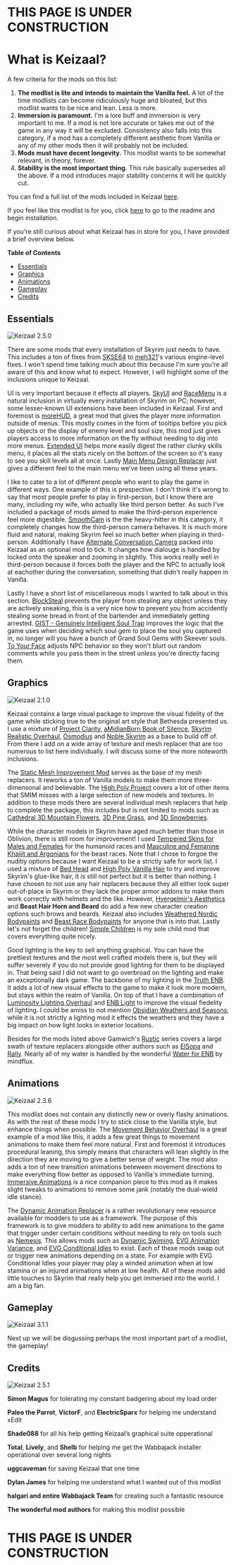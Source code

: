 # THIS PAGE IS UNDER CONSTRUCTION

# What is Keizaal?

A few criteria for the mods on this list:

1. **The modlist is lite and intends to maintain the Vanilla feel.** A lot of the time modlists can become ridiculously huge and bloated, but this modlist wants to be nice and lean. Less is more.
2. **Immersion is paramount.** I'm a lore buff and immersion is very important to me. If a mod is not lore accurate or takes me out of the game in any way it will be excluded. Consistency also falls into this category, if a mod has a completely different aesthetic from Vanilla or any of my other mods then it will probably not be included.  
3. **Mods must have decent longevity.** This modlist wants to be somewhat relevant, in theory, forever.  
4. **Stability is the most important thing.** This rule basically supersedes all the above. If a mod introduces major stability concerns it will be quickly cut.

You can find a full list of the mods included in Keizaal [here](https://modwat.ch/u/Keizaal/).

If you feel like this modlist is for you, click [here](https://docs.google.com/document/d/1DnVSjHktriJga9eRmonNzls3hIO0OocoIqYSg_qLqMo/edit?usp=sharing) to go to the readme and begin installation.

If you're still curious about what Keizaal has in store for you, I have provided a brief overview below.

__**Table of Contents**__
- [Essentials](https://github.com/wabbajack-tools/mod-lists/tree/master/Keizaal/#Essentials)
- [Graphics](https://github.com/wabbajack-tools/mod-lists/tree/master/Keizaal/#Graphics)
- [Animations](https://github.com/wabbajack-tools/mod-lists/tree/master/Keizaal/#Animations)
- [Gameplay](https://github.com/wabbajack-tools/mod-lists/tree/master/Keizaal/#Gameplay)
- [Credits](https://github.com/wabbajack-tools/mod-lists/tree/master/Keizaal/#Credits)

## Essentials

![Keizaal 2.5.0](https://drive.google.com/uc?export=view&id=1wWh9sdQ3tEqnCP4ulTiaT1ClifCJMdJe)

There are some mods that every installation of Skyrim just needs to have. This includes a ton of fixes from [SKSE64](https://skse.silverlock.org/) to [meh321](https://www.nexusmods.com/skyrimspecialedition/users/2964753?tab=user+files)'s various engine-level fixes. I won't spend time talking much about this because I'm sure you're all aware of this and know what to expect. However, I will highlight some of the inclusions unique to Keizaal.

UI is very important because it effects all players. [SkyUI](https://www.nexusmods.com/skyrimspecialedition/mods/12604) and [RaceMenu](https://www.nexusmods.com/skyrimspecialedition/mods/19080) is a natural inclusion in virtually every installation of Skyrim on PC; however, some lesser-known UI extensions have been included in Keizaal. First and foremost is [moreHUD](https://www.nexusmods.com/skyrimspecialedition/mods/12688), a great mod that gives the player more information outside of menus. This mostly comes in the form of tooltips before you pick up objects or the display of enemy level and soul size, this mod just gives players access to more information on the fly without needing to dig into more menus. [Extended UI](https://www.nexusmods.com/skyrim/mods/57873/) helps more easily digest the rather clunky skills menu, it places all the stats nicely on the bottom of the screen so it's easy to see you skill levels all at once. Lastly [Main Menu Design Replacer](https://www.nexusmods.com/skyrimspecialedition/mods/30810) just gives a different feel to the main menu we've been using all these years.

I like to cater to a lot of different people who want to play the game in different ways. One example of this is prespective. I don't think it's wrong to say that most people prefer to play in first-person, but I know there are many, including my wife, who actually like third person better. As such I've included a package of mods aimed to make the third-person experience feel more digestible. [SmoothCam](https://www.nexusmods.com/skyrimspecialedition/mods/41252) is the the heavy-hitter in this category, it completely changes how the third-person camera behaves. It is much more fluid and natural, making Skyrim feel so much better when playing in third-person. Additionally I have [Alternate Conversation Camera](https://www.nexusmods.com/skyrimspecialedition/mods/21220) packed into Keizaal as an optional mod to tick. It changes how dialouge is handled by locked onto the speaker and zooming in slightly. This works really well in third-person because it forces both the player and the NPC to actually look at eachother during the conversation, something that didn't really happen in Vanilla.

Lastly I have a short list of miscellaneous mods I wanted to talk about in this section. [BlockSteal](https://www.nexusmods.com/skyrimspecialedition/mods/18732) prevents the player from stealing any object unless they are actively sneaking, this is a very nice how to prevent you from accidently stealing some bread in front of the bartender and immediately getting arrested. [GIST - Genuinely Intelligent Soul Trap](https://www.nexusmods.com/skyrimspecialedition/mods/15755) improves the logic that the game uses when deciding which soul gem to place the soul you captured in, no longer will you have a bunch of Grand Soul Gems with Skeever souls. [To Your Face](https://www.nexusmods.com/skyrimspecialedition/mods/24720) adjusts NPC behavior so they won't blurt out random comments while you pass them in the street unless you're directly facing them.

## Graphics

![Keizaal 2.1.0](https://drive.google.com/uc?export=view&id=1GXFgojMYeZdrdaDVwKyqr7mbhIMFnQUQ)

Keizaal contains a large visual package to improve the visual fidelity of the game while sticking true to the original art style that Bethesda presented us. I use a mixture of [Project Clarity](https://www.nexusmods.com/skyrimspecialedition/search/?RH_ModList=nav:true,home:false,type:0,user_id:0,game_id:1704,advfilt:true,search%5Bfilename%5D:Project+Clarity,include_adult:true,page_size:20,show_game_filter:false), [aMidianBorn Book of Silence](https://www.nexusmods.com/skyrimspecialedition/mods/35382), [Skyrim Realistic Overhaul](https://www.moddb.com/mods/skyrim-realistic-overhaul), [Osmodius](https://www.nexusmods.com/skyrimspecialedition/mods/1782) and [Noble Skyrim](https://www.nexusmods.com/skyrimspecialedition/mods/21423) as a base to build off of. From there I add on a wide array of texture and mesh replacer that are too numerous to list here individually. I will discuss some of the more noteworth inclusions.

The [Static Mesh Improvement Mod](https://www.nexusmods.com/skyrimspecialedition/mods/659) serves as the base of my mesh replacers. It reworks a ton of Vanilla models to make them more three-dimensonal and believable. The [High Poly Project](https://www.nexusmods.com/skyrimspecialedition/mods/12029) covers a lot of other items that SMIM misses with a large selection of new models and textures. In addition to these mods there are several individual mesh replacers that help to complete the package, this includes but is not limited to mods such as [Cathedral 3D Mountain Flowers](https://www.nexusmods.com/skyrimspecialedition/mods/41312), [3D Pine Grass](https://www.nexusmods.com/skyrimspecialedition/mods/42032), and [3D Snowberries](https://www.nexusmods.com/skyrimspecialedition/mods/42033).

While the character models in Skyrim have aged much better than those in Oblivion, there is still room for improvement! I used [Tempered Skins for Males and Females](https://www.nexusmods.com/skyrimspecialedition/search/?RH_ModList=nav%3Atrue%2Chome%3Afalse%2Ctype%3A0%2Cuser_id%3A0%2Cgame_id%3A1704%2Cadvfilt%3Atrue%2Csearch%5Bfilename%5D%3ATempered+Skins%2Csearch%5Bauthor%5D%3Atraa108%2Cinclude_adult%3Atrue%2Cpage_size%3A20%2Cshow_game_filter%3Afalse%2Copen%3Atrue&BH=2&RH_ModList=nav:true,home:false,type:0,user_id:0,game_id:1704,advfilt:true,search%5Bfilename%5D:Tempered+Skins+for,include_adult:true,page_size:20,show_game_filter:false,open:true,tags_no%5B%5D:1081&RH_ModList=nav:true,home:false,type:0,user_id:0,game_id:1704,advfilt:true,search%5Bfilename%5D:Tempered,search%5Bauthor%5D:traa108,include_adult:true,page_size:20,show_game_filter:false,open:true) for the humanoid races and [Masculine and Femanine Khajiit and Argonians](https://www.nexusmods.com/skyrimspecialedition/search/?BH=3&RH_ModList=nav:true,home:false,type:0,user_id:0,game_id:1704,advfilt:true,search%5Bfilename%5D:Texture,search%5Bauthor%5D:MONSTERaider,include_adult:true,page_size:20,show_game_filter:false,open:true,Feminine:) for the beast races. Note that I chose to forgoe the nuditiy options because I want Keizaal to be a strictly safe for work list. I used a mixture of [Bed Head](https://www.nexusmods.com/skyrimspecialedition/mods/8528) and [High Poly Vanilla Hair](https://www.nexusmods.com/skyrimspecialedition/mods/41863) to try and improve Skyrim's glue-like hair, it is still not perfect but it is better than nothing. I have chosen to not use any hair replacers because they all either look super out-of-place in Skyrim or they lack the proper armor addons to make them work correctly with helmets and the like. However, [Hvergelmir's Aesthetics](https://www.nexusmods.com/skyrimspecialedition/search/?BH=2&RH_ModList=nav:true,home:false,type:0,user_id:0,game_id:1704,advfilt:true,include_adult:true,page_size:20,show_game_filter:false,open:true,search%5Bauthor%5D:Hvergelmir,search%5BOLD_mname%5D:lthot) and **Beast Hair Horn and Beard** do add a few new character creation options such brows and beards. Keizaal also includes [Weathered Nordic Bodypaints](https://www.nexusmods.com/skyrimspecialedition/mods/19594) and [Beast Race Bodypaints](https://www.nexusmods.com/skyrimspecialedition/mods/20446) for anyone that is into that. Lastly let's not forget the children! [Simple Children](https://www.nexusmods.com/skyrimspecialedition/mods/22789) is my sole child mod that covers everything quite nicely.

Good lighting is the key to sell anything graphical. You can have the prettiest textures and the most well crafted models there is, but they will suffer severely if you do not provide good lighting for them to be displayed in. That being said I did not want to go overbroad on the lighting and make an exceptionally dark game. The backbone of my lighting in the [Truth ENB](https://www.nexusmods.com/skyrimspecialedition/mods/9162). It adds a lot of new visual effects to the game to make it look more modern, but stays within the realm of Vanilla. On top of that I have a combination of [Luminosity Lighting Overhaul](https://www.nexusmods.com/skyrimspecialedition/mods/16830) and [ENB Light](https://www.nexusmods.com/skyrimspecialedition/mods/22574) to improve the visual fiedelity of lighting. I could be amiss to not mention [Obsidian Weathers and Seasons](https://www.nexusmods.com/skyrimspecialedition/mods/12125); while it is not strictly a lighting mod it effects the weathers and they have a big impact on how light looks in exterior locations.

Besides for the mods listed above Gamwich's [Rustic](https://www.nexusmods.com/skyrimspecialedition/search/?BH=0&RH_ModList=nav:true,home:false,type:0,user_id:0,game_id:1704,advfilt:true,search%5Bfilename%5D:Rustic,search%5Bauthor%5D:Gamwich,include_adult:true,page_size:20,show_game_filter:false,open:true) series covers a large swath of texture replacers alongside other authors such as [ElSopa](https://www.nexusmods.com/skyrimspecialedition/users/6960827?tab=user+files) and [Rally](https://www.nexusmods.com/skyrim/users/39335975?tab=user+files). Nearly all of my water is handled by the wonderful [Water for ENB](https://www.nexusmods.com/skyrimspecialedition/mods/37061) by mindflux.

## Animations

![Keizaal 2.3.6](https://drive.google.com/uc?export=view&id=1DZh-2zEXyO35mo7-0Q0WlUOrexqkRX3j)

This modlist does not contain any distinctly new or overly flashy animations. As with the rest of these mods I try to stick close to the Vanilla style, but enhance things when possible. The [Movement Behavior Overhaul](https://www.nexusmods.com/skyrimspecialedition/mods/38950) is a great example of a mod like this, it adds a few great things to movement animations to make them feel more natural. First and foremost it introduces procedural leaning, this simply means that characters will lean slightly in the direction they are moving to give a better sense of weight. The mod also adds a ton of new transition animations beteween movement directions to make everything flow better as opposed to Vanilla's immediate turning. [Immersive Animations](https://www.nexusmods.com/skyrimspecialedition/mods/4254) is a nice companion piece to this mod as it makes slight tweaks to animations to remove some jank (notably the dual-wield idle stance).

The [Dynamic Animation Replacer](https://www.nexusmods.com/skyrimspecialedition/mods/33746) is a rather revolutionary new resource available for modders to use as a framework. The purpose of this framework is to give modders to ability to add new animations to the game that trigger under certain conditions without needing to rely on tools such as [Nemesis](https://github.com/ShikyoKira/Project-New-Reign---Nemesis-Main). This allows mods such as [Dynamic Swiming](https://www.nexusmods.com/skyrimspecialedition/mods/34853), [EVG Animation Variance](https://www.nexusmods.com/skyrimspecialedition/mods/38534), and [EVG Conditional Idles](https://www.nexusmods.com/skyrimspecialedition/mods/34006) to exist. Each of these mods swap out or trigger new animations depending on a state. For example with EVG Conditional Idles your player may play a winded animation when at low stamina or an injured animations when at low health. All of these mods add little touches to Skyrim that really help you get immersed into the world. I am a big fan.

## Gameplay

![Keizaal 3.1.1](https://drive.google.com/uc?export=view&id=1vDGiSmWTsryhJiczZqHwrhRgkapAuMsz)

Next up we will be disgussing perhaps the most important part of a modlist, the gameplay! 

## Credits

![Keizaal 2.5.1](https://drive.google.com/uc?export=view&id=1gbriTac5mxtxSrD77gkG90IBIpVXqsoK)

**Simon Magus** for tolerating my constant badgering about my load order

**Paleo the Parrot**, **VictorF**, and **ElectricSparx** for helping me understand xEdit

**Shade088** for all his help getting Keizaal’s graphical suite opperational

**Total**,  **Lively**, and **Shelb** for helping me get the Wabbajack installer operational over several long nights

**uggcaveman** for saving Keizaal that one time

**Dylan James** for helping me understand what I wanted out of this modlist

**halgari and entire Wabbajack Team** for creating such a fantastic resource

**The wonderful mod authors** for making this modlist possible

# THIS PAGE IS UNDER CONSTRUCTION
